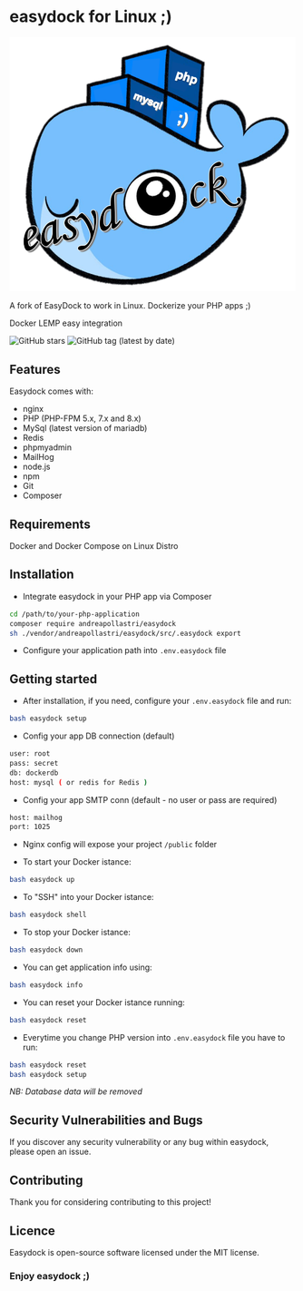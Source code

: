# easydock for Linux ;)

![alt text](https://github.com/andreapollastri/easydock/blob/master/ed.png?raw=true)

A fork of EasyDock to work in Linux. Dockerize your PHP apps ;)

Docker LEMP easy integration

![GitHub stars](https://img.shields.io/github/stars/andreapollastri/easydock?style=social)
![GitHub tag (latest by date)](https://img.shields.io/github/v/tag/andreapollastri/easydock?label=version)

## Features

Easydock comes with:

- nginx
- PHP (PHP-FPM 5.x, 7.x and 8.x)
- MySql (latest version of mariadb)
- Redis
- phpmyadmin
- MailHog
- node.js
- npm
- Git
- Composer

## Requirements

Docker and Docker Compose on Linux Distro

## Installation

- Integrate easydock in your PHP app via Composer

```bash
cd /path/to/your-php-application
composer require andreapollastri/easydock
sh ./vendor/andreapollastri/easydock/src/.easydock export
```

- Configure your application path into `.env.easydock` file

## Getting started

- After installation, if you need, configure your `.env.easydock` file and run:

```bash
bash easydock setup
```

- Config your app DB connection (default)

```bash
user: root
pass: secret
db: dockerdb
host: mysql ( or redis for Redis )
```

- Config your app SMTP conn (default - no user or pass are required)

```bash
host: mailhog
port: 1025
```

- Nginx config will expose your project `/public` folder

- To start your Docker istance:

```bash
bash easydock up
```

- To "SSH" into your Docker istance:

```bash
bash easydock shell
```

- To stop your Docker istance:

```bash
bash easydock down
```

- You can get application info using:

```bash
bash easydock info
```

- You can reset your Docker istance running:

```bash
bash easydock reset
```

- Everytime you change PHP version into `.env.easydock` file you have to run:

```bash
bash easydock reset
bash easydock setup
```

_*NB: Database data will be removed*_

## Security Vulnerabilities and Bugs

If you discover any security vulnerability or any bug within easydock, please open an issue.

## Contributing

Thank you for considering contributing to this project!

## Licence

Easydock is open-source software licensed under the MIT license.

### Enjoy easydock ;)
